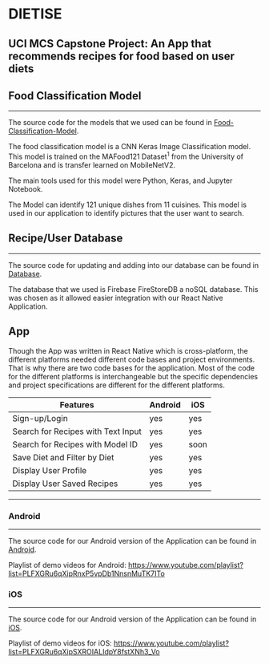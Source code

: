# DIETISE

UCI MCS Capstone Project: An App that recommends recipes for food based on user diets
---

## Food Classification Model
---

The source code for the models that we used can be found in [Food-Classification-Model](Food-Classification-Model).

<p>
The food classification model is a CNN Keras Image Classification model. This model is trained on the MAFood121 Dataset<sup>1</sup> from the University of Barcelona and is transfer learned on MobileNetV2. 
  
  The main tools used for this model were Python, Keras, and Jupyter Notebook.
  
  The Model can identify 121 unique dishes from 11 cuisines. This model is used in our application to identify pictures that the user want to search.  
  
</p>

## Recipe/User Database
---
The source code for updating and adding into our database can be found in [Database](Database).
<p>
  The database that we used is Firebase FireStoreDB a noSQL database. This was chosen as it allowed easier integration with our React Native Application. 
</p>

## App
<p>
Though the App was written in React Native which is cross-platform, the different platforms needed different code bases and project environments. That is why there are two code bases for the application. Most of the code for the different platforms is interchangeable but the specific dependencies and project specifications are different for the different platforms.
</p>

| Features                           | Android | iOS |
|------------------------------------|---------|-----|
| Sign-up/Login                      | yes     | yes |
| Search for Recipes with Text Input | yes     | yes |
| Search for Recipes with Model ID   | yes     | soon|
| Save Diet and Filter by Diet       | yes     | yes |
| Display User Profile               | yes     | yes |
| Display User Saved Recipes         | yes     | yes |

---
### Android
---
The source code for our Android version of the Application can be found in [Android](Android).

Playlist of demo videos for Android: https://www.youtube.com/playlist?list=PLFXGRu6qXipRnxP5vpDb1NnsnMuTK7ITo


### iOS
---
The source code for our Android version of the Application can be found in [iOS](iOS).

Playlist of demo videos for iOS: https://www.youtube.com/playlist?list=PLFXGRu6qXipSXROIALIdpY8fstXNh3_Vo
